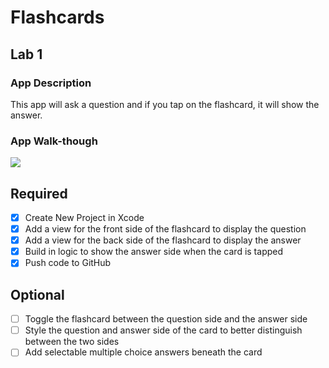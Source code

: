 # Flashcards

## Lab 1

### App Description
This app will ask a question and if you tap on the flashcard, it will show the answer. 

### App Walk-though
![](https://i.imgur.com/B8WpSGQ.gif)

## Required
- [x] Create New Project in Xcode
- [x] Add a view for the front side of the flashcard to display the question
- [x] Add a view for the back side of the flashcard to display the answer
- [x] Build in logic to show the answer side when the card is tapped
- [x] Push code to GitHub
## Optional
- [ ] Toggle the flashcard between the question side and the answer side
- [ ] Style the question and answer side of the card to better distinguish between the two sides
- [ ] Add selectable multiple choice answers beneath the card
